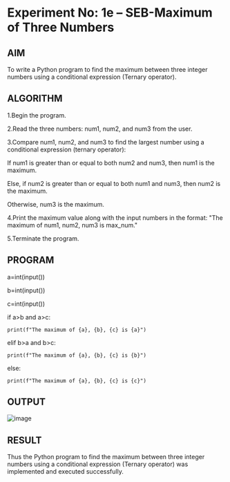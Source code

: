 # Experiment No: 1e – SEB-Maximum of Three Numbers

## AIM  
To write a Python program to find the maximum between three integer numbers using a conditional expression (Ternary operator).

## ALGORITHM  

1.Begin the program.

2.Read the three numbers: num1, num2, and num3 from the user.

3.Compare num1, num2, and num3 to find the largest number using a conditional expression (ternary operator):

If num1 is greater than or equal to both num2 and num3, then num1 is the maximum.

Else, if num2 is greater than or equal to both num1 and num3, then num2 is the maximum.

Otherwise, num3 is the maximum.

4.Print the maximum value along with the input numbers in the format:
"The maximum of num1, num2, num3 is max_num."

5.Terminate the program.

## PROGRAM
a=int(input())

b=int(input())

c=int(input())

if a>b and a>c:

    print(f"The maximum of {a}, {b}, {c} is {a}")
    
elif b>a and b>c:

    print(f"The maximum of {a}, {b}, {c} is {b}")
    
else:

    print(f"The maximum of {a}, {b}, {c} is {c}")



## OUTPUT

![image](https://github.com/user-attachments/assets/80949285-6389-4b5a-9e32-412d98533016)


## RESULT
Thus the  Python program to find the maximum between three integer numbers using a conditional expression (Ternary operator) was implemented and executed successfully.

